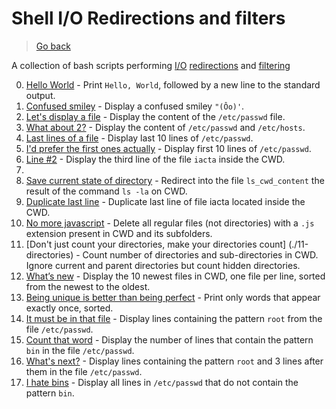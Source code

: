 # Shell I/O Redirections and filters

> [Go back](../README.md)

A collection of bash scripts performing
[I/O](https://en.wikipedia.org/wiki/Input/output)
[redirections](https://en.wikipedia.org/wiki/Redirection_(computing)) and
[filtering](https://en.wikipedia.org/wiki/Filter_(software))

0. [Hello World](./0-hello_world) - Print `Hello, World`, followed by a new
   line to the standard output.
1. [Confused smiley](./1-confused_smiley) - Display a confused smiley `"(Ôo)'`.
2. [Let's display a file](./2-hellofile) - Display the content of the
   `/etc/passwd` file.
3. [What about 2?](./3-twofiles) - Display the content of
   `/etc/passwd` and `/etc/hosts`.
4. [Last lines of a file](./4-lastlines) - Display last 10 lines
    of `/etc/passwd`.
5. [I'd prefer the first ones actually](./5-firstlines) - Display first 10 lines
    of `/etc/passwd`.
6. [Line #2](./6-third_line) - Display the third line of the file `iacta`
   inside the CWD.
7.
8. [Save current state of directory](./8-cwd_state) - Redirect into the file
    `ls_cwd_content` the result of the command `ls -la` on CWD.
9. [Duplicate last line](./9-duplicate_last_line) - Duplicate last line of file
    iacta located inside the CWD.
10. [No more javascript](./10-no_more_js) - Delete all regular files
    (not directories) with a `.js` extension present in CWD and its subfolders.
11. [Don't just count your directories, make your directories count]
    (./11-directories) - Count number of directories and sub-directories in CWD.
    Ignore current and parent directories but count hidden directories.
12. [What’s new](./12-newest_files) - Display the 10 newest files in CWD,
    one file per line, sorted from the newest to the oldest.
13. [Being unique is better than being perfect](./13-unique) - Print only words
     that appear exactly once, sorted.
14. [It must be in that file](./14-findthatword) - Display lines containing the
    pattern `root` from the file `/etc/passwd`.
15. [Count that word](./15-countthatword) - Display the number of lines that
     contain the pattern `bin` in the file `/etc/passwd`.
16. [What's next?](./16-whatsnext) - Display lines containing the pattern `root`
     and 3 lines after them in the file `/etc/passwd`.
17. [I hate bins](./17-hidethisword) - Display all lines in `/etc/passwd` that
     do not contain the pattern `bin`.
